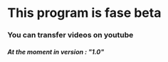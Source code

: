 <h1>This program is fase beta</h1>

<h3> You can transfer videos on youtube</h3>

<h5> At the moment in version : "1.0"</h5>

